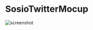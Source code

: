 # SosioTwitterMocup

![screenshot](https://uploads.codesandbox.io/uploads/user/aba256c1-5003-4607-93c6-41a34dc96663/GJ2Y-screen.png?raw=true)
